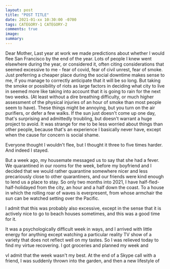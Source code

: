 ```yaml
---
layout: post
title: "POST TITLE"
date: 2021-01-xx 10:30:00 -0700
tags: CATEGORY-1 CATEGORY-2
comments: true
image:
summary:
---
```

Dear Mother,
Last year at work we made predictions about whether I would flee San Francisco by the end of the year. Lots of people I knew went elsewhere during the year, or considered it, often citing considerations that seemed excessive to me - fear of covid, fear of civil unrest, fear of smoke. Just preferring a cheaper place during the social downtime makes sense to me, if you manage to correctly anticipate that it will be so long. But taking the smoke or possibility of riots as large factors in deciding what city to live in seemed more like taking into account that it is going to rain for the next two weeks. (At least without a dire breathing difficulty, or much higher assessment of the physical injuries of an hour of smoke than most people seem to have). These things might be annoying, but you turn on the air purifiers, or defer a few walks. If the sun just doesn't come up one day, that's surprising and admittedly troubling, but doesn't warrant a huge project to avoid. It was strange for me to be less worried about things than other people, because that's an experience I basically never have, except when the cause for concern is social shame.

Everyone thought I wouldn't flee, but I thought it three to five times harder. And indeed I stayed.

But a week ago, my housemate messaged us to say that she had a fever. We quarantined in our rooms for the week, before my boyfriend and I decided that we would rather quarantine somewhere nicer and less precariously close to other quarantiners, and our friends were kind enough to lend us a place to stay. So only two months into 2021, I have half-fled-half-holidayed from the city, an hour and a half down the coast. To a house in which the rolling roar of waves is everpresent, from whose armchair the sun can be watched setting over the Pacific.

I admit that this was probably also excessive, except in the sense that it is actively nice to go to beach houses sometimes, and this was a good time for it.

It was a psychologically difficult week in ways, and I arrived with little energy for anything except watching a particular reality TV show of a variety that does not reflect well on my tastes. So I was relieved today to find my virtue recovering. I got groceries and planned my week and





<!--ex-->


vI admit that the week wasn't my best. At the end of a Skype call with a friend, I was suddenly thrown into the garden, and then a new lifestyle of
